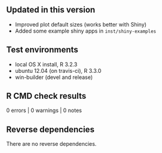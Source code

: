 ## Updated in this version

* Improved plot default sizes (works better with Shiny)
* Added some example shiny apps in `inst/shiny-examples`

## Test environments
* local OS X install, R 3.2.3
* ubuntu 12.04 (on travis-ci), R 3.3.0
* win-builder (devel and release)

## R CMD check results

0 errors | 0 warnings | 0 notes

## Reverse dependencies

There are no reverse dependencies.

